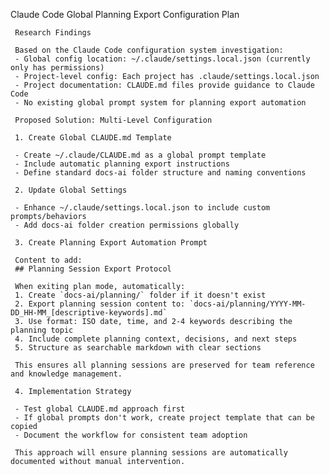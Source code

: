  Claude Code Global Planning Export Configuration Plan

     Research Findings

     Based on the Claude Code configuration system investigation:
     - Global config location: ~/.claude/settings.local.json (currently only has permissions)
     - Project-level config: Each project has .claude/settings.local.json
     - Project documentation: CLAUDE.md files provide guidance to Claude Code
     - No existing global prompt system for planning export automation

     Proposed Solution: Multi-Level Configuration

     1. Create Global CLAUDE.md Template

     - Create ~/.claude/CLAUDE.md as a global prompt template
     - Include automatic planning export instructions
     - Define standard docs-ai folder structure and naming conventions

     2. Update Global Settings

     - Enhance ~/.claude/settings.local.json to include custom prompts/behaviors
     - Add docs-ai folder creation permissions globally

     3. Create Planning Export Automation Prompt

     Content to add:
     ## Planning Session Export Protocol

     When exiting plan mode, automatically:
     1. Create `docs-ai/planning/` folder if it doesn't exist
     2. Export planning session content to: `docs-ai/planning/YYYY-MM-DD_HH-MM_[descriptive-keywords].md`
     3. Use format: ISO date, time, and 2-4 keywords describing the planning topic
     4. Include complete planning context, decisions, and next steps
     5. Structure as searchable markdown with clear sections

     This ensures all planning sessions are preserved for team reference and knowledge management.

     4. Implementation Strategy

     - Test global CLAUDE.md approach first
     - If global prompts don't work, create project template that can be copied
     - Document the workflow for consistent team adoption

     This approach will ensure planning sessions are automatically documented without manual intervention.